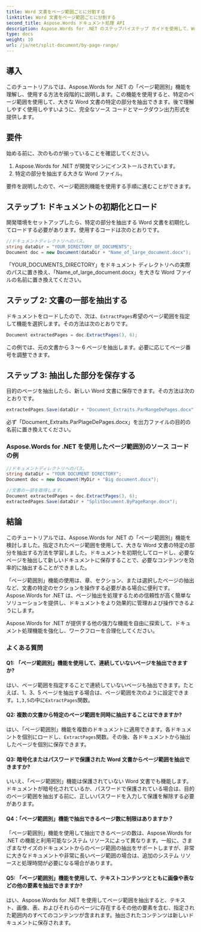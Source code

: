 ```yaml
---
title: Word 文書をページ範囲ごとに分割する
linktitle: Word 文書をページ範囲ごとに分割する
second_title: Aspose.Words ドキュメント処理 API
description: Aspose.Words for .NET のステップバイステップ ガイドを使用して、Word ドキュメントをページ範囲ごとに簡単に分割します。
type: docs
weight: 10
url: /ja/net/split-document/by-page-range/
---
```


## 導入
このチュートリアルでは、Aspose.Words for .NET の「ページ範囲別」機能を理解し、使用する方法を段階的に説明します。この機能を使用すると、特定のページ範囲を使用して、大きな Word 文書の特定の部分を抽出できます。後で理解しやすく使用しやすいように、完全なソース コードとマークダウン出力形式を提供します。

## 要件
始める前に、次のものが揃っていることを確認してください。

1. Aspose.Words for .NET が開発マシンにインストールされています。
2. 特定の部分を抽出する大きな Word ファイル。

要件を説明したので、ページ範囲別機能を使用する手順に進むことができます。

## ステップ 1: ドキュメントの初期化とロード
開発環境をセットアップしたら、特定の部分を抽出する Word 文書を初期化してロードする必要があります。使用するコードは次のとおりです。

```csharp
//ドキュメントディレクトリへのパス。
string dataDir = "YOUR_DIRECTORY_OF_DOCUMENTS";
Document doc = new Document(dataDir + "Name_of_large_document.docx");
```

「YOUR_DOCUMENTS_DIRECTORY」をドキュメント ディレクトリへの実際のパスに置き換え、「Name_of_large_document.docx」を大きな Word ファイルの名前に置き換えてください。

## ステップ 2: 文書の一部を抽出する
ドキュメントをロードしたので、次は、`ExtractPages`希望のページ範囲を指定して機能を選択します。その方法は次のとおりです。

```csharp
Document extractedPages = doc.ExtractPages(3, 6);
```

この例では、元の文書から 3 ～ 6 ページを抽出します。必要に応じてページ番号を調整できます。

## ステップ 3: 抽出した部分を保存する
目的のページを抽出したら、新しい Word 文書に保存できます。その方法は次のとおりです。

```csharp
extractedPages.Save(dataDir + "Document_Extraits.ParRangeDePages.docx");
```

必ず「Document_Extraits.ParPlageDePages.docx」を出力ファイルの目的の名前に置き換えてください。

### Aspose.Words for .NET を使用したページ範囲別のソース コードの例

```csharp
//ドキュメントディレクトリへのパス。
string dataDir = "YOUR DOCUMENT DIRECTORY";
Document doc = new Document(MyDir + "Big document.docx");

//文書の一部を取得します。
Document extractedPages = doc.ExtractPages(3, 6);
extractedPages.Save(dataDir + "SplitDocument.ByPageRange.docx");
```

## 結論

このチュートリアルでは、Aspose.Words for .NET の「ページ範囲別」機能を検討しました。指定されたページ範囲を使用して、大きな Word 文書の特定の部分を抽出する方法を学習しました。ドキュメントを初期化してロードし、必要なページを抽出して新しいドキュメントに保存することで、必要なコンテンツを効率的に抽出することができました。

「ページ範囲別」機能の使用は、章、セクション、または選択したページの抽出など、文書の特定のセクションを操作する必要がある場合に便利です。 Aspose.Words for .NET は、ページ抽出を処理するための信頼性が高く簡単なソリューションを提供し、ドキュメントをより効果的に管理および操作できるようにします。

Aspose.Words for .NET が提供する他の強力な機能を自由に探索して、ドキュメント処理機能を強化し、ワークフローを合理化してください。

### よくある質問

#### Q1: 「ページ範囲別」機能を使用して、連続していないページを抽出できますか?
はい、ページ範囲を指定することで連続していないページも抽出できます。たとえば、1、3、5 ページを抽出する場合は、ページ範囲を次のように設定できます。`1,3,5`の中に`ExtractPages`関数。

#### Q2: 複数の文書から特定のページ範囲を同時に抽出することはできますか?
はい、「ページ範囲別」機能を複数のドキュメントに適用できます。各ドキュメントを個別にロードし、`ExtractPages`関数。その後、各ドキュメントから抽出したページを個別に保存できます。

#### Q3: 暗号化またはパスワードで保護された Word 文書からページ範囲を抽出できますか?
いいえ、「ページ範囲別」機能は保護されていない Word 文書でも機能します。ドキュメントが暗号化されているか、パスワードで保護されている場合は、目的のページ範囲を抽出する前に、正しいパスワードを入力して保護を解除する必要があります。

#### Q4：「ページ範囲別」機能で抽出できるページ数に制限はありますか？
「ページ範囲別」機能を使用して抽出できるページの数は、Aspose.Words for .NET の機能と利用可能なシステム リソースによって異なります。一般に、さまざまなサイズのドキュメントからのページ範囲の抽出をサポートしますが、非常に大きなドキュメントや非常に長いページ範囲の場合は、追加のシステム リソースと処理時間が必要になる場合があります。

#### Q5: 「ページ範囲別」機能を使用して、テキストコンテンツとともに画像や表などの他の要素を抽出できますか?
はい、Aspose.Words for .NET を使用してページ範囲を抽出すると、テキスト、画像、表、およびそれらのページに存在するその他の要素を含む、指定された範囲内のすべてのコンテンツが含まれます。抽出されたコンテンツは新しいドキュメントに保存されます。

